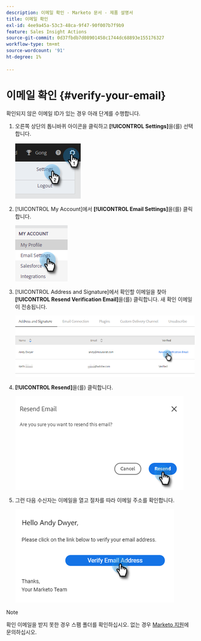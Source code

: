 ```yaml
---
description: 이메일 확인 - Marketo 문서 - 제품 설명서
title: 이메일 확인
exl-id: 4ee9a45a-53c3-48ca-9f47-90f007b7f9b9
feature: Sales Insight Actions
source-git-commit: 0d37fbdb7d08901458c1744dc68893e155176327
workflow-type: tm+mt
source-wordcount: '91'
ht-degree: 1%

---
```


# 이메일 확인 {#verify-your-email}

확인되지 않은 이메일 ID가 있는 경우 아래 단계를 수행합니다.

1. 오른쪽 상단의 톱니바퀴 아이콘을 클릭하고 **[!UICONTROL Settings]**&#x200B;을(를) 선택합니다.

   ![](assets/verify-your-email-1.png)

1. [!UICONTROL My Account]에서 **[!UICONTROL Email Settings]**&#x200B;을(를) 클릭합니다.

   ![](assets/verify-your-email-2.png)

1. [!UICONTROL Address and Signature]에서 확인할 이메일을 찾아 **[!UICONTROL Resend Verification Email]**&#x200B;을(를) 클릭합니다. 새 확인 이메일이 전송됩니다.

   ![](assets/verify-your-email-3.png)

1. **[!UICONTROL Resend]**&#x200B;을(를) 클릭합니다.

   ![](assets/verify-your-email-4.png)

1. 그런 다음 수신자는 이메일을 열고 절차를 따라 이메일 주소를 확인합니다.

   ![](assets/verify-your-email-5.png)

>[!NOTE]
>
>확인 이메일을 받지 못한 경우 스팸 폴더를 확인하십시오. 없는 경우 [Marketo 지원](https://nation.marketo.com/t5/Support/ct-p/Support)에 문의하십시오.
